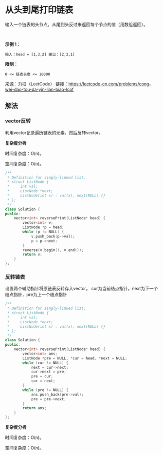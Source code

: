 # 从头到尾打印链表

输入一个链表的头节点，从尾到头反过来返回每个节点的值（用数组返回）。

 

**示例 1：**

`
输入：head = [1,3,2]
输出：[2,3,1]
`

**限制：**

`
0 <= 链表长度 <= 10000
`

来源：力扣（LeetCode）
链接：https://leetcode-cn.com/problems/cong-wei-dao-tou-da-yin-lian-biao-lcof

## 解法

### vector反转

利用vector记录遍历链表的元素，然后反转vector。

**复杂度分析**

时间复杂度：O(n)。

空间复杂度：O(n)。

```cpp
/**
 * Definition for singly-linked list.
 * struct ListNode {
 *     int val;
 *     ListNode *next;
 *     ListNode(int x) : val(x), next(NULL) {}
 * };
 */
class Solution {
public:
    vector<int> reversePrint(ListNode* head) {
        vector<int> v;
        ListNode *p = head;
        while (p != NULL) {
            v.push_back(p->val);
            p = p->next;
        }
        reverse(v.begin(), v.end());
        return v;
    }
};
```

### 反转链表

设置两个辅助指针将原链表反转存入vector。
cur为当前结点指针，next为下一个结点指针，pre为上一个结点指针


```cpp
/**
 * Definition for singly-linked list.
 * struct ListNode {
 *     int val;
 *     ListNode *next;
 *     ListNode(int x) : val(x), next(NULL) {}
 * };
 */
class Solution {
public:
    vector<int> reversePrint(ListNode* head) {
        vector<int> ans;
        ListNode *pre = NULL, *cur = head, *next = NULL;
        while (cur != NULL) {
            next = cur->next;
            cur->next = pre;
            pre = cur;
            cur = next;
        }
        while (pre != NULL) {
            ans.push_back(pre->val);
            pre = pre->next;
        }
        return ans;
    }
};
```

**复杂度分析**

时间复杂度：O(n)。

空间复杂度：O(n)。